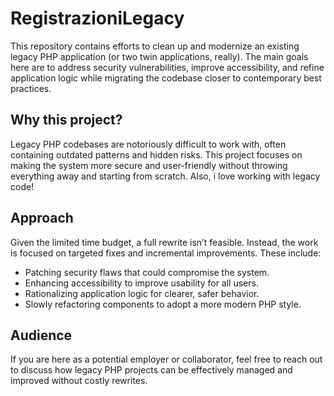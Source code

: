# RegistrazioniLegacy

This repository contains efforts to clean up and modernize an existing legacy PHP application (or two twin applications, really). The main goals here are to address security vulnerabilities, improve accessibility, and refine application logic while migrating the codebase closer to contemporary best practices.

## Why this project?
Legacy PHP codebases are notoriously difficult to work with, often containing outdated patterns and hidden risks. This project focuses on making the system more secure and user-friendly without throwing everything away and starting from scratch.
Also, i love working with legacy code!

## Approach
Given the limited time budget, a full rewrite isn’t feasible. Instead, the work is focused on targeted fixes and incremental improvements. These include:
- Patching security flaws that could compromise the system.
- Enhancing accessibility to improve usability for all users.
- Rationalizing application logic for clearer, safer behavior.
- Slowly refactoring components to adopt a more modern PHP style.

## Audience

If you are here as a potential employer or collaborator, feel free to reach out to discuss how legacy PHP projects can be effectively managed and improved without costly rewrites.
